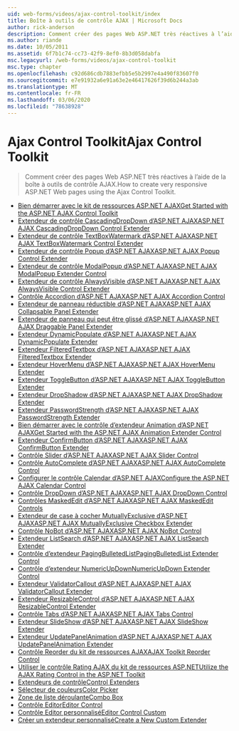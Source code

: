 ```yaml
---
uid: web-forms/videos/ajax-control-toolkit/index
title: Boîte à outils de contrôle AJAX | Microsoft Docs
author: rick-anderson
description: Comment créer des pages Web ASP.NET très réactives à l’aide de la boîte à outils de contrôle AJAX.
ms.author: riande
ms.date: 10/05/2011
ms.assetid: 6f7b1c74-cc73-42f9-8ef0-8b3d058dabfa
msc.legacyurl: /web-forms/videos/ajax-control-toolkit
msc.type: chapter
ms.openlocfilehash: c92d686cdb7883efbb5e5b2997e4a490f83607f0
ms.sourcegitcommit: e7e91932a6e91a63e2e46417626f39d6b244a3ab
ms.translationtype: MT
ms.contentlocale: fr-FR
ms.lasthandoff: 03/06/2020
ms.locfileid: "78638928"
---
```

# <a name="ajax-control-toolkit"></a><span data-ttu-id="1944a-103">Ajax Control Toolkit</span><span class="sxs-lookup"><span data-stu-id="1944a-103">Ajax Control Toolkit</span></span>

> <span data-ttu-id="1944a-104">Comment créer des pages Web ASP.NET très réactives à l’aide de la boîte à outils de contrôle AJAX.</span><span class="sxs-lookup"><span data-stu-id="1944a-104">How to create very responsive ASP.NET Web pages using the Ajax Control Toolkit.</span></span>

- [<span data-ttu-id="1944a-105">Bien démarrer avec le kit de ressources ASP.NET AJAX</span><span class="sxs-lookup"><span data-stu-id="1944a-105">Get Started with the ASP.NET AJAX Control Toolkit</span></span>](how-do-i-get-started-with-the-aspnet-ajax-control-toolkit.md)
- [<span data-ttu-id="1944a-106">Extendeur de contrôle CascadingDropDown d’ASP.NET AJAX</span><span class="sxs-lookup"><span data-stu-id="1944a-106">ASP.NET AJAX CascadingDropDown Control Extender</span></span>](how-do-i-use-the-aspnet-ajax-cascadingdropdown-control-extender.md)
- [<span data-ttu-id="1944a-107">Extendeur de contrôle TextBoxWatermark d’ASP.NET AJAX</span><span class="sxs-lookup"><span data-stu-id="1944a-107">ASP.NET AJAX TextBoxWatermark Control Extender</span></span>](how-do-i-use-the-aspnet-ajax-textboxwatermark-control-extender.md)
- [<span data-ttu-id="1944a-108">Extendeur de contrôle Popup d’ASP.NET AJAX</span><span class="sxs-lookup"><span data-stu-id="1944a-108">ASP.NET AJAX Popup Control Extender</span></span>](how-do-i-use-the-aspnet-ajax-popup-control-extender.md)
- [<span data-ttu-id="1944a-109">Extendeur de contrôle ModalPopup d’ASP.NET AJAX</span><span class="sxs-lookup"><span data-stu-id="1944a-109">ASP.NET AJAX ModalPopup Extender Control</span></span>](how-do-i-use-the-aspnet-ajax-modalpopup-extender-control.md)
- [<span data-ttu-id="1944a-110">Extendeur de contrôle AlwaysVisible d’ASP.NET AJAX</span><span class="sxs-lookup"><span data-stu-id="1944a-110">ASP.NET AJAX AlwaysVisible Control Extender</span></span>](how-do-i-use-the-aspnet-ajax-alwaysvisible-control-extender.md)
- [<span data-ttu-id="1944a-111">Contrôle Accordion d’ASP.NET AJAX</span><span class="sxs-lookup"><span data-stu-id="1944a-111">ASP.NET AJAX Accordion Control</span></span>](how-do-i-use-the-aspnet-ajax-accordion-control.md)
- [<span data-ttu-id="1944a-112">Extendeur de panneau réductible d’ASP.NET AJAX</span><span class="sxs-lookup"><span data-stu-id="1944a-112">ASP.NET AJAX Collapsable Panel Extender</span></span>](how-do-i-use-the-aspnet-ajax-collapsable-panel-extender.md)
- [<span data-ttu-id="1944a-113">Extendeur de panneau qui peut être glissé d’ASP.NET AJAX</span><span class="sxs-lookup"><span data-stu-id="1944a-113">ASP.NET AJAX Draggable Panel Extender</span></span>](how-do-i-use-the-aspnet-ajax-draggable-panel-extender.md)
- [<span data-ttu-id="1944a-114">Extendeur DynamicPopulate d’ASP.NET AJAX</span><span class="sxs-lookup"><span data-stu-id="1944a-114">ASP.NET AJAX DynamicPopulate Extender</span></span>](how-do-i-use-the-aspnet-ajax-dynamicpopulate-extender.md)
- [<span data-ttu-id="1944a-115">Extendeur FilteredTextbox d’ASP.NET AJAX</span><span class="sxs-lookup"><span data-stu-id="1944a-115">ASP.NET AJAX FilteredTextbox Extender</span></span>](how-do-i-use-the-aspnet-ajax-filteredtextbox-extender.md)
- [<span data-ttu-id="1944a-116">Extendeur HoverMenu d’ASP.NET AJAX</span><span class="sxs-lookup"><span data-stu-id="1944a-116">ASP.NET AJAX HoverMenu Extender</span></span>](how-do-i-use-the-aspnet-ajax-hovermenu-extender.md)
- [<span data-ttu-id="1944a-117">Extendeur ToggleButton d’ASP.NET AJAX</span><span class="sxs-lookup"><span data-stu-id="1944a-117">ASP.NET AJAX ToggleButton Extender</span></span>](how-do-i-use-the-aspnet-ajax-togglebutton-extender.md)
- [<span data-ttu-id="1944a-118">Extendeur DropShadow d’ASP.NET AJAX</span><span class="sxs-lookup"><span data-stu-id="1944a-118">ASP.NET AJAX DropShadow Extender</span></span>](how-do-i-use-the-aspnet-ajax-dropshadow-extender.md)
- [<span data-ttu-id="1944a-119">Extendeur PasswordStrength d’ASP.NET AJAX</span><span class="sxs-lookup"><span data-stu-id="1944a-119">ASP.NET AJAX PasswordStrength Extender</span></span>](how-do-i-use-the-aspnet-ajax-passwordstrength-extender.md)
- [<span data-ttu-id="1944a-120">Bien démarrer avec le contrôle d’extendeur Animation d’ASP.NET AJAX</span><span class="sxs-lookup"><span data-stu-id="1944a-120">Get Started with the ASP.NET AJAX Animation Extender Control</span></span>](how-do-i-get-started-with-the-aspnet-ajax-animation-extender-control.md)
- [<span data-ttu-id="1944a-121">Extendeur ConfirmButton d’ASP.NET AJAX</span><span class="sxs-lookup"><span data-stu-id="1944a-121">ASP.NET AJAX ConfirmButton Extender</span></span>](how-do-i-use-the-aspnet-ajax-confirmbutton-extender.md)
- [<span data-ttu-id="1944a-122">Contrôle Slider d’ASP.NET AJAX</span><span class="sxs-lookup"><span data-stu-id="1944a-122">ASP.NET AJAX Slider Control</span></span>](how-do-i-use-the-aspnet-ajax-slider-control.md)
- [<span data-ttu-id="1944a-123">Contrôle AutoComplete d’ASP.NET AJAX</span><span class="sxs-lookup"><span data-stu-id="1944a-123">ASP.NET AJAX AutoComplete Control</span></span>](how-do-i-use-the-aspnet-ajax-autocomplete-control.md)
- [<span data-ttu-id="1944a-124">Configurer le contrôle Calendar d’ASP.NET AJAX</span><span class="sxs-lookup"><span data-stu-id="1944a-124">Configure the ASP.NET AJAX Calendar Control</span></span>](how-do-i-configure-the-aspnet-ajax-calendar-control.md)
- [<span data-ttu-id="1944a-125">Contrôle DropDown d’ASP.NET AJAX</span><span class="sxs-lookup"><span data-stu-id="1944a-125">ASP.NET AJAX DropDown Control</span></span>](how-do-i-use-the-aspnet-ajax-dropdown-control.md)
- [<span data-ttu-id="1944a-126">Contrôles MaskedEdit d’ASP.NET AJAX</span><span class="sxs-lookup"><span data-stu-id="1944a-126">ASP.NET AJAX MaskedEdit Controls</span></span>](how-do-i-use-the-aspnet-ajax-maskededit-controls.md)
- [<span data-ttu-id="1944a-127">Extendeur de case à cocher MutuallyExclusive d’ASP.NET AJAX</span><span class="sxs-lookup"><span data-stu-id="1944a-127">ASP.NET AJAX MutuallyExclusive Checkbox Extender</span></span>](how-do-i-use-the-aspnet-ajax-mutuallyexclusive-checkbox-extender.md)
- [<span data-ttu-id="1944a-128">Contrôle NoBot d’ASP.NET AJAX</span><span class="sxs-lookup"><span data-stu-id="1944a-128">ASP.NET AJAX NoBot Control</span></span>](how-do-i-use-the-aspnet-ajax-nobot-control.md)
- [<span data-ttu-id="1944a-129">Extendeur ListSearch d’ASP.NET AJAX</span><span class="sxs-lookup"><span data-stu-id="1944a-129">ASP.NET AJAX ListSearch Extender</span></span>](how-do-i-use-the-aspnet-ajax-listsearch-extender.md)
- [<span data-ttu-id="1944a-130">Contrôle d’extendeur PagingBulletedList</span><span class="sxs-lookup"><span data-stu-id="1944a-130">PagingBulletedList Extender Control</span></span>](how-do-i-use-the-pagingbulletedlist-extender-control.md)
- [<span data-ttu-id="1944a-131">Contrôle d’extendeur NumericUpDown</span><span class="sxs-lookup"><span data-stu-id="1944a-131">NumericUpDown Extender Control</span></span>](how-do-i-use-the-numericupdown-extender-control.md)
- [<span data-ttu-id="1944a-132">Extendeur ValidatorCallout d’ASP.NET AJAX</span><span class="sxs-lookup"><span data-stu-id="1944a-132">ASP.NET AJAX ValidatorCallout Extender</span></span>](how-do-i-use-the-aspnet-ajax-validatorcallout-extender.md)
- [<span data-ttu-id="1944a-133">Extendeur ResizableControl d’ASP.NET AJAX</span><span class="sxs-lookup"><span data-stu-id="1944a-133">ASP.NET AJAX ResizableControl Extender</span></span>](how-do-i-use-the-aspnet-ajax-resizablecontrol-extender.md)
- [<span data-ttu-id="1944a-134">Contrôle Tabs d’ASP.NET AJAX</span><span class="sxs-lookup"><span data-stu-id="1944a-134">ASP.NET AJAX Tabs Control</span></span>](how-do-i-use-the-aspnet-ajax-tabs-control.md)
- [<span data-ttu-id="1944a-135">Extendeur SlideShow d’ASP.NET AJAX</span><span class="sxs-lookup"><span data-stu-id="1944a-135">ASP.NET AJAX SlideShow Extender</span></span>](how-do-i-use-the-aspnet-ajax-slideshow-extender.md)
- [<span data-ttu-id="1944a-136">Extendeur UpdatePanelAnimation d’ASP.NET AJAX</span><span class="sxs-lookup"><span data-stu-id="1944a-136">ASP.NET AJAX UpdatePanelAnimation Extender</span></span>](how-do-i-use-the-aspnet-ajax-updatepanelanimation-extender.md)
- [<span data-ttu-id="1944a-137">Contrôle Reorder du kit de ressources AJAX</span><span class="sxs-lookup"><span data-stu-id="1944a-137">AJAX Toolkit Reorder Control</span></span>](how-do-i-the-ajax-toolkit-reorder-control.md)
- [<span data-ttu-id="1944a-138">Utiliser le contrôle Rating AJAX du kit de ressources ASP.NET</span><span class="sxs-lookup"><span data-stu-id="1944a-138">Utilize the AJAX Rating Control in the ASP.NET Toolkit</span></span>](utilize-the-ajax-rating-control-in-the-aspnet-toolkit.md)
- [<span data-ttu-id="1944a-139">Extendeurs de contrôle</span><span class="sxs-lookup"><span data-stu-id="1944a-139">Control Extenders</span></span>](control-extenders.md)
- [<span data-ttu-id="1944a-140">Sélecteur de couleurs</span><span class="sxs-lookup"><span data-stu-id="1944a-140">Color Picker</span></span>](color-picker.md)
- [<span data-ttu-id="1944a-141">Zone de liste déroulante</span><span class="sxs-lookup"><span data-stu-id="1944a-141">Combo Box</span></span>](combo-box.md)
- [<span data-ttu-id="1944a-142">Contrôle Editor</span><span class="sxs-lookup"><span data-stu-id="1944a-142">Editor Control</span></span>](editor-control.md)
- [<span data-ttu-id="1944a-143">Contrôle Editor personnalisé</span><span class="sxs-lookup"><span data-stu-id="1944a-143">Editor Control Custom</span></span>](editor-control-custom.md)
- [<span data-ttu-id="1944a-144">Créer un extendeur personnalisé</span><span class="sxs-lookup"><span data-stu-id="1944a-144">Create a New Custom Extender</span></span>](create-a-new-custom-extender.md)
